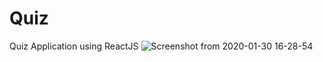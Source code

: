 # Quiz
Quiz Application using ReactJS
![Screenshot from 2020-01-30 16-28-54](https://user-images.githubusercontent.com/54876144/73444210-268df800-437e-11ea-97bb-a33868b209c5.png)
